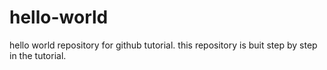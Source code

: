 # hello-world
hello world repository for github tutorial.
this repository is buit step by step in the tutorial.
